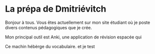 # La prépa de Dmitriévitch

Bonjour à tous. Vous êtes actuellement sur mon site étudiant où je poste divers contenus pédagogiques que je crée.

Mon principal outil est Anki, une application de révision espacée qui

Ce machin hébèrge du vocabulaire.
et je test
